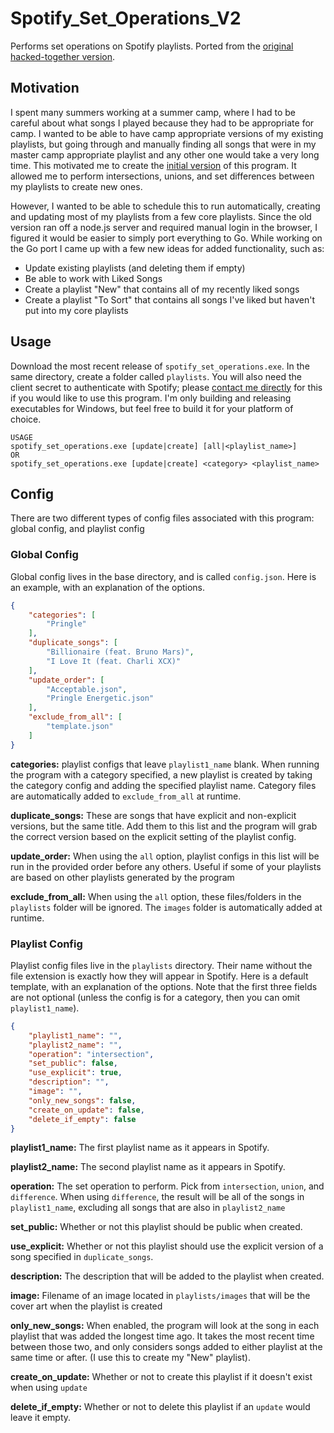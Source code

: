 # Spotify_Set_Operations_V2
Performs set operations on Spotify playlists. Ported from the [original hacked-together version](https://github.com/ConnorPickles/Spotify-Set-Operations).

## Motivation
I spent many summers working at a summer camp, where I had to be careful about what songs I played because they had to be appropriate for camp. I wanted to be able to have camp appropriate versions of my existing playlists, but going through and manually finding all songs that were in my master camp appropriate playlist and any other one would take a very long time. This motivated me to create the [initial version](https://github.com/ConnorPickles/Spotify-Set-Operations) of this program. It allowed me to perform intersections, unions, and set differences between my playlists to create new ones.

However, I wanted to be able to schedule this to run automatically, creating and updating most of my playlists from a few core playlists. Since the old version ran off a node.js server and required manual login in the browser, I figured it would be easier to simply port everything to Go. While working on the Go port I came up with a few new ideas for added functionality, such as:

  - Update existing playlists (and deleting them if empty)
  - Be able to work with Liked Songs
  - Create a playlist "New" that contains all of my recently liked songs
  - Create a playlist "To Sort" that contains all songs I've liked but haven't put into my core playlists

## Usage
Download the most recent release of `spotify_set_operations.exe`. In the same directory, create a folder called `playlists`. You will also need the client secret to authenticate with Spotify; please [contact me directly](mailto:cpickles98@gmail.com) for this if you would like to use this program. I'm only building and releasing executables for Windows, but feel free to build it for your platform of choice.
```
USAGE
spotify_set_operations.exe [update|create] [all|<playlist_name>]
OR
spotify_set_operations.exe [update|create] <category> <playlist_name>
```

## Config
There are two different types of config files associated with this program: global config, and playlist config

### Global Config
Global config lives in the base directory, and is called `config.json`. Here is an example, with an explanation of the options.

```json
{
    "categories": [
        "Pringle"
    ],
    "duplicate_songs": [
        "Billionaire (feat. Bruno Mars)",
        "I Love It (feat. Charli XCX)"
    ],
    "update_order": [
        "Acceptable.json",
        "Pringle Energetic.json"
    ],
    "exclude_from_all": [
        "template.json"
    ]
}
```

**categories:** playlist configs that leave `playlist1_name` blank. When running the program with a category specified, a new playlist is created by taking the category config and adding the specified playlist name. Category files are automatically added to `exclude_from_all` at runtime.

**duplicate_songs:** These are songs that have explicit and non-explicit versions, but the same title. Add them to this list and the program will grab the correct version based on the explicit setting of the playlist config.

**update_order:** When using the `all` option, playlist configs in this list will be run in the provided order before any others. Useful if some of your playlists are based on other playlists generated by the program

**exclude_from_all:** When using the `all` option, these files/folders in the `playlists` folder will be ignored. The `images` folder is automatically added at runtime.

### Playlist Config
Playlist config files live in the `playlists` directory. Their name without the file extension is exactly how they will appear in Spotify. Here is a default template, with an explanation of the options. Note that the first three fields are not optional (unless the config is for a category, then you can omit `playlist1_name`).

```json
{
    "playlist1_name": "",
    "playlist2_name": "",
    "operation": "intersection",
    "set_public": false,
    "use_explicit": true,
    "description": "",
    "image": "",
    "only_new_songs": false,
    "create_on_update": false,
    "delete_if_empty": false
}
```

**playlist1_name:** The first playlist name as it appears in Spotify.

**playlist2_name:** The second playlist name as it appears in Spotify.

**operation:** The set operation to perform. Pick from `intersection`, `union`, and `difference`. When using `difference`, the result will be all of the songs in `playlist1_name`, excluding all songs that are also in `playlist2_name`

**set_public:** Whether or not this playlist should be public when created.

**use_explicit:** Whether or not this playlist should use the explicit version of a song specified in `duplicate_songs`.

**description:** The description that will be added to the playlist when created.

**image:** Filename of an image located in `playlists/images` that will be the cover art when the playlist is created

**only_new_songs:** When enabled, the program will look at the song in each playlist that was added the longest time ago. It takes the most recent time between those two, and only considers songs added to either playlist at the same time or after. (I use this to create my "New" playlist).

**create_on_update:** Whether or not to create this playlist if it doesn't exist when using `update`

**delete_if_empty:** Whether or not to delete this playlist if an `update` would leave it empty.